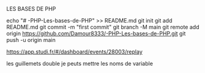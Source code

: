 LES BASES DE PHP 

echo "# -PHP-Les-bases-de-PHP" >> README.md
git init
git add README.md
git commit -m "first commit"
git branch -M main
git remote add origin https://github.com/Damour8333/-PHP-Les-bases-de-PHP.git
git push -u origin main

https://app.studi.fr/#/dashboard/events/28003/replay


les guillemets double je peuts mettre les noms de variable